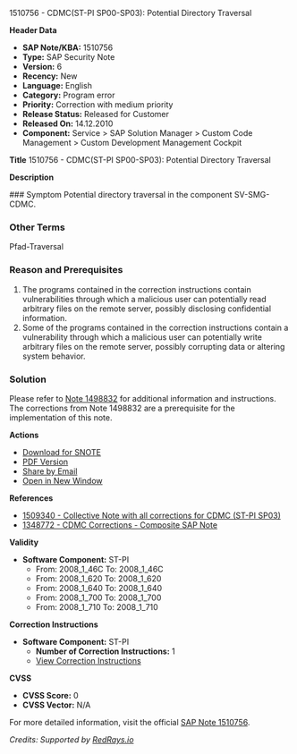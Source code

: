 1510756 - CDMC(ST-PI SP00-SP03): Potential Directory Traversal

**Header Data**
- **SAP Note/KBA:** 1510756
- **Type:** SAP Security Note
- **Version:** 6
- **Recency:** New
- **Language:** English
- **Category:** Program error
- **Priority:** Correction with medium priority
- **Release Status:** Released for Customer
- **Released On:** 14.12.2010
- **Component:** Service > SAP Solution Manager > Custom Code Management > Custom Development Management Cockpit

**Title**
1510756 - CDMC(ST-PI SP00-SP03): Potential Directory Traversal

**Description**

<div class="mono">
### Symptom
Potential directory traversal in the component SV-SMG-CDMC.

### Other Terms
Pfad-Traversal

### Reason and Prerequisites
1. The programs contained in the correction instructions contain vulnerabilities through which a malicious user can potentially read arbitrary files on the remote server, possibly disclosing confidential information.
2. Some of the programs contained in the correction instructions contain a vulnerability through which a malicious user can potentially write arbitrary files on the remote server, possibly corrupting data or altering system behavior.

### Solution
Please refer to [Note 1498832](https://me.sap.com/notes/1498832) for additional information and instructions. The corrections from Note 1498832 are a prerequisite for the implementation of this note.
</div>

**Actions**
- [Download for SNOTE](https://notesdownloads.sap.com/note/0040000008952382017)
- [PDF Version](https://userapps.support.sap.com/sap/support/sfm/notes/print/0001510756?language=en-US&token=E838C403837AD9C76617B2AB3174E291)
- [Share by Email](https://me.sap.com/notes/1510756/share)
- [Open in New Window](https://me.sap.com/notes/1510756/view)

**References**
- [1509340 - Collective Note with all corrections for CDMC (ST-PI SP03)](https://me.sap.com/notes/1509340)
- [1348772 - CDMC Corrections - Composite SAP Note](https://me.sap.com/notes/1348772)

**Validity**
- **Software Component:** ST-PI
  - From: 2008_1_46C To: 2008_1_46C
  - From: 2008_1_620 To: 2008_1_620
  - From: 2008_1_640 To: 2008_1_640
  - From: 2008_1_700 To: 2008_1_700
  - From: 2008_1_710 To: 2008_1_710

**Correction Instructions**
- **Software Component:** ST-PI
  - **Number of Correction Instructions:** 1
  - [View Correction Instructions](https://me.sap.com/corrins/0001510756/212)

**CVSS**
- **CVSS Score:** 0
- **CVSS Vector:** N/A

For more detailed information, visit the official [SAP Note 1510756](https://me.sap.com/notes/1510756).

*Credits: Supported by [RedRays.io](https://redrays.io)*